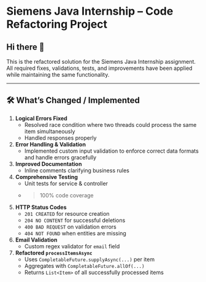 # Siemens Java Internship – Code Refactoring Project

## Hi there 👋

This is the refactored solution for the Siemens Java Internship assignment. All required fixes, validations, tests, and improvements have been applied while maintaining the same functionality.

---

## 🛠 What’s Changed / Implemented

1. **Logical Errors Fixed**  
    - Resolved race condition where two threads could process the same item simultaneously
    - Handled responses properly
2. **Error Handling & Validation**  
   - Implemented custom input validation to enforce correct data formats and handle errors gracefully 
3. **Improved Documentation**  
   - Inline comments clarifying business rules  
4. **Comprehensive Testing**  
   - Unit tests for service & controller 
   - > 100% code coverage  
5. **HTTP Status Codes**  
   - `201 CREATED` for resource creation  
   - `204 NO CONTENT` for successful deletions  
   - `400 BAD REQUEST` on validation errors  
   - `404 NOT FOUND` when entities are missing  
6. **Email Validation**  
   - Custom regex validator for `email` field  
7. **Refactored `processItemsAsync`**  
   - Uses `CompletableFuture.supplyAsync(...)` per item  
   - Aggregates with `CompletableFuture.allOf(...)`  
   - Returns `List<Item>` of all successfully processed items  


